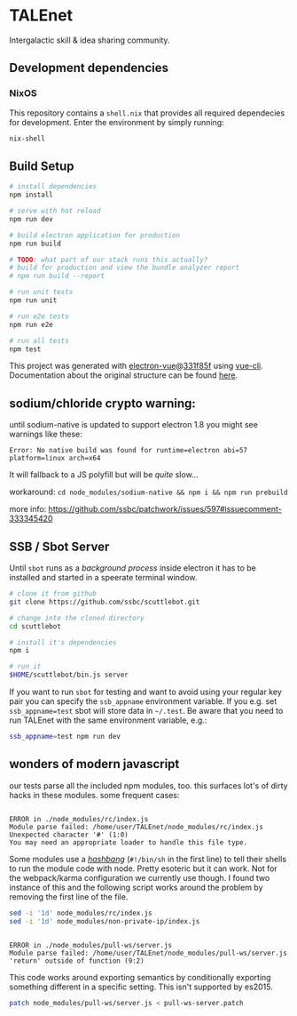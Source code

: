 # TALEnet

Intergalactic skill & idea sharing community.

## Development dependencies

### NixOS

This repository contains a `shell.nix` that provides all required dependecies
for development. Enter the environment by simply running:

```bash
nix-shell
```

## Build Setup

```bash
# install dependencies
npm install

# serve with hot reload
npm run dev

# build electron application for production
npm run build

# TODO: what part of our stack runs this actually?
# build for production and view the bundle analyzer report
# npm run build --report

# run unit tests
npm run unit

# run e2e tests
npm run e2e

# run all tests
npm test
```

This project was generated with [electron-vue](https://github.com/SimulatedGREG/electron-vue)@[331f85f](https://github.com/SimulatedGREG/electron-vue/tree/331f85fd556cc0d60a30ad019a44a29baaed49f5) using [vue-cli](https://github.com/vuejs/vue-cli). Documentation about the original structure can be found [here](https://simulatedgreg.gitbooks.io/electron-vue/content/index.html).

## sodium/chloride crypto warning:

until sodium-native is updated to support electron 1.8 you might see warnings like these:

```
Error: No native build was found for runtime=electron abi=57 platform=linux arch=x64
```

It will fallback to a JS polyfill but will be _quite_ slow...

workaround: `cd node_modules/sodium-native && npm i && npm run prebuild`

more info: https://github.com/ssbc/patchwork/issues/597#issuecomment-333345420

## SSB / Sbot Server

Until `sbot` runs as a _background process_ inside electron it has to be installed and started in a speerate terminal window.

```bash
# clone it from github
git clone https://github.com/ssbc/scuttlebot.git

# change into the cloned directory
cd scuttlebot

# install it's dependencies
npm i

# run it
$HOME/scuttlebot/bin.js server
```

If you want to run `sbot` for testing and want to avoid using your regular key pair you can specify
the `ssb_appname` environment variable. If you e.g. set `ssb_appname=test` sbot will store data in `~/.test`.
Be aware that you need to run TALEnet with the same environment variable, e.g.:

```bash
ssb_appname=test npm run dev
```

## wonders of modern javascript

our tests parse all the included npm modules, too. this surfaces lot's of dirty hacks in these modules. some frequent cases:

```

ERROR in ./node_modules/rc/index.js
Module parse failed: /home/user/TALEnet/node_modules/rc/index.js Unexpected character '#' (1:0)
You may need an appropriate loader to handle this file type.

```

Some modules use a _[hashbang](https://en.wikipedia.org/wiki/Shebang_(Unix))_ (`#!/bin/sh` in the first line) to tell their shells to run the module code with node. Pretty esoteric but it can work. Not for the webpack/karma configuration we currently use though. I found two instance of this and the following script works around the problem by removing the first line of the file.

```bash
sed -i '1d' node_modules/rc/index.js
sed -i '1d' node_modules/non-private-ip/index.js
```


```

ERROR in ./node_modules/pull-ws/server.js
Module parse failed: /home/user/TALEnet/node_modules/pull-ws/server.js 'return' outside of function (9:2)

```

This code works around exporting semantics by conditionally exporting something different in a specific setting. This isn't supported by es2015.

```bash
patch node_modules/pull-ws/server.js < pull-ws-server.patch
```
